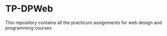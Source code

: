 # TP-DPWeb
This repository contains all the practicum assignments for web design and programming courses
